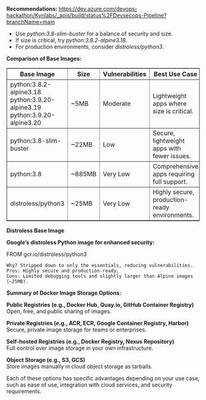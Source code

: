 **Recommendations:**
https://dev.azure.com/devops-hackathon/Kynlabs/_apis/build/status%2FDevsecops-Pipeline?branchName=main
<ul>
    <li>Use <em>python:3.8-slim-buster</em> for a balance of security and size.</li>
    <li>If size is critical, try <em>python:3.8.2-alpine3.18</em>.</li>
    <li>For production environments, consider <em>distroless/python3</em>.</li>
</ul>

**Comparison of Base Images:**<br>
<table border="1">
    <thead>
        <tr>
            <th>Base Image</th>
            <th>Size</th>
            <th>Vulnerabilities</th>
            <th>Best Use Case</th>
        </tr>
    </thead>
    <tbody>
        <tr>
            <td>
                python:3.8.2-alpine3.18 <br>
                python:3.9.20-alpine3.19 <br>
                python:3.9.20-alpine3.20             
            </td>
            <td>~5MB</td>
            <td>Moderate</td>
            <td>Lightweight apps where size is critical.</td>
        </tr>
        <tr>
            <td>python:3.8-slim-buster</td>
            <td>~22MB</td>
            <td>Low</td>
            <td>Secure, lightweight apps with fewer issues.</td>
        </tr>
        <tr>
            <td>python:3.8</td>
            <td>~885MB</td>
            <td>Very Low</td>
            <td>Comprehensive apps requiring full support.</td>
        </tr>
        <tr>
            <td>distroless/python3</td>
            <td>~25MB</td>
            <td>Very Low</td>
            <td>Highly secure, production-ready environments.</td>
        </tr>
    </tbody>
</table>


**Distroless Base Image**

**Google’s distroless Python image for enhanced security:**

FROM gcr.io/distroless/python3

    Why? Stripped down to only the essentials, reducing vulnerabilities.
    Pros: Highly secure and production-ready.
    Cons: Limited debugging tools and slightly larger than Alpine images (~25MB).


**Summary of Docker Image Storage Options:**   
    <p>**Public Registries (e.g., Docker Hub, Quay.io, GitHub Container Registry)**
        <br>Open, free, and public sharing of images.
    <p>**Private Registries (e.g., ACR, ECR, Google Container Registry, Harbor)**
        <br>Secure, private image storage for teams or enterprises.    
    <p>**Self-hosted Registries (e.g., Docker Registry, Nexus Repository)**
        <br>Full control over image storage in your own infrastructure.        
    <p>**Object Storage (e.g., S3, GCS)**
        <br>Store images manually in cloud object storage as tarballs.


Each of these options has specific advantages depending on your use case, such as ease of use, integration with cloud services, and security requirements.

